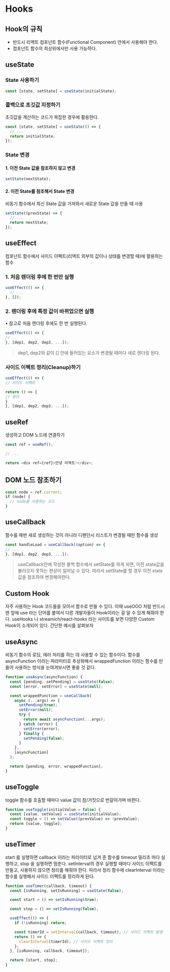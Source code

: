 # Hooks

## Hook의 규칙

- 반드시 리액트 컴포넌트 함수(Functional Component) 안에서 사용해야 한다.
- 컴포넌트 함수의 최상위에서만 사용 가능하다.

## useState

### State 사용하기

```javascript
const [state, setState] = useState(initialState);
```

### 콜백으로 초깃값 지정하기

초깃값을 계산하는 코드가 복잡한 경우에 활용한다.

```javascript
const [state, setState] = useState(() => {
  // ...
  return initialState;
});
```

### State 변경

#### 1. 이전 State 값을 참조하지 않고 변경

```javascript
setState(nextState);
```

#### 2. 이전 State를 참조해서 State 변경

비동기 함수에서 최신 State 값을 가져와서 새로운 State 값을 만들 때 사용

```javascript
setState((prevState) => {
  // ...
  return nextState;
});
```

## useEffect

컴포넌트 함수에서 사이드 이펙트(리액트 외부의 값이나 상태를 변경할 때)에 활용하는 함수

### 1. 처음 렌더링 후에 한 번만 실행

```javascript
useEffect(() => {
  // ...
}, []);
```

### 2. 렌더링 후에 특정 값이 바뀌었으면 실행

• 참고로 처음 렌더링 후에도 한 번 실행된다.

```javascript
useEffect(() => {
// ...
}, [dep1, dep2, dep3, ...]);
```

> dep1, dep2와 같이 [] 안에 들어있는 요소가 변경될 때마다 새로 렌더링 된다.

### 사이드 이펙트 정리(Cleanup)하기

```javascript
useEffect(() => {
// 사이드 이펙트

return () => {
// 정리
}
}, [dep1, dep2, dep3, ...]);
```

## useRef

생성하고 DOM 노드에 연결하기

```javascript
const ref = useRef();

// ...

return <div ref={ref}>안녕 리액트!</div>;
```

## DOM 노드 참조하기

```javascript
const node = ref.current;
if (node) {
  // node를 사용하는 코드
}
```

## useCallback

함수를 매번 새로 생성하는 것이 아니라 디펜던시 리스트가 변경될 때만 함수를 생성

```javascript
const handleLoad = useCallback((option) => {
// ...
}, [dep1, dep2, dep3, ...]);
```

> useCallback안에 작성한 콜백 함수에서 setState를 하게 되면, 이전 state값을 불러오지 못하는 현상이 일어날 수 있다. 따라서 setState를 할 경우 이전 state값을 참조하여 변경해야한다.

## Custom Hook

자주 사용하는 Hook 코드들을 모아서 함수로 만들 수 있다. 이때 useOOO 처럼 반드시 맨 앞에 use 라는 단어를 붙여서
다른 개발자들이 Hook이라는 걸 알 수 있게 해줘야 한다. useHooks 나 streamich/react-hooks 라는 사이트를 보면 다양한 Custom Hook이 소개되어 있다.
간단한 예시를 살펴보자

## useAsync

비동기 함수의 로딩, 에러 처리를 하는 데 사용할 수 있는 함수이다.
함수를 asyncFunction 이라는 파라미터로 추상화해서 wrappedFunction 이라는 함수를 만들어 사용하는 방식을 눈여겨보시면 좋을 것 같다.

```javascript
function useAsync(asyncFunction) {
  const [pending, setPending] = useState(false);
  const [error, setError] = useState(null);

  const wrappedFunction = useCallback(
    async (...args) => {
      setPending(true);
      setError(null);
      try {
        return await asyncFunction(...args);
      } catch (error) {
        setError(error);
      } finally {
        setPending(false);
      }
    },
    [asyncFunction]
  );

  return [pending, error, wrappedFunction];
}
```

## useToggle

toggle 함수를 호출할 때마다 value 값이 참/거짓으로 번갈아가며 바뀐다.

```javascript
function useToggle(initialValue = false) {
  const [value, setValue] = useState(initialValue);
  const toggle = () => setValue((prevValue) => !prevValue);
  return [value, toggle];
}
```

## useTimer

start 를 실행하면 callback 이라는 파라미터로 넘겨 준 함수를 timeout 밀리초 마다 실행하고, stop 을 실행하면 멈춘다. setInterval의 경우 실행할 때마다 사이드 이펙트를 만들고, 사용하지 않으면 정리를 해줘야 한다.
따라서 정리 함수에 clearInterval 이라는 함수를 실행해서 사이드 이펙트를 정리하게 된다.

```javascript
function useTimer(callback, timeout) {
  const [isRunning, setIsRunning] = useState(false);

  const start = () => setIsRunning(true);

  const stop = () => setIsRunning(false);

  useEffect(() => {
    if (!isRunning) return;

    const timerId = setInterval(callback, timeout); // 사이드 이펙트 발생
    return () => {
      clearInterval(timerId); // 사이드 이펙트 정리
    };
  }, [isRunning, callback, timeout]);

  return [start, stop];
}
```

